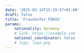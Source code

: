 ```yaml
---
date: '2025-03-14T15:29:57+01:00'
draft: false
title: 'Fraunhofer FOKUS'
params:
    nationality: Germany
    # link: https://example.com
    national_coordinator: false
    # logo: logo.png
---
```

